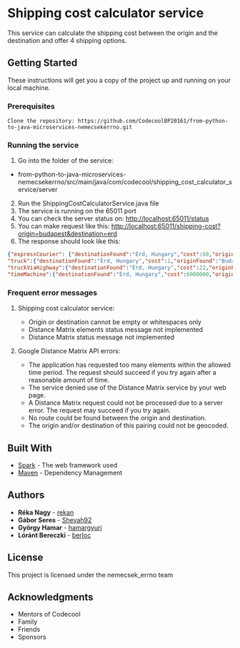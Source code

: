 # Shipping cost calculator service

This service can calculate the shipping cost between the origin and the destination and offer 4 shipping options. 

## Getting Started

These instructions will get you a copy of the project up and running on your local machine.

### Prerequisites


```
Clone the repository: https://github.com/CodecoolBP20161/from-python-to-java-microservices-nemecsekerrno.git
```

### Running the service


1. Go into the folder of the service: 
  - from-python-to-java-microservices-nemecsekerrno/src/main/java/com/codecool/shipping_cost_calculator_service/server
2. Run the ShippingCostCalculatorService.java file
3. The service is running on the 65011 port
4. You can check the server status on: [http://localhost:65011/status](http://localhost:65011/status)
5. You can make request like this: [http://localhost:65011/shipping-cost?origin=budapest&destination=erd](http://localhost:65011/shipping-cost?origin=budapest&destination=erd)
6. The response should look like this: 
```json
{"expressCourier": {"destinationFound":"Érd, Hungary","cost":60,"originFound":"Budapest, Hungary","details":"Express courier with fixed cost and time","currency":"USD","timeInHours":48,"distanceInKm":21},
"truck":{"destinationFound":"Érd, Hungary","cost":1,"originFound":"Budapest, Hungary","details":"Standard truck avoiding highways","currency":"USD","timeInHours":0,"distanceInKm":21},
"truckViaHighway":{"destinationFound":"Érd, Hungary","cost":22,"originFound":"Budapest, Hungary","details":"Standard truck via highway","currency":"USD","timeInHours":0,"distanceInKm":19},
"timeMachine":{"destinationFound":"Érd, Hungary","cost":6000000,"originFound":"Budapest, Hungary","details":"Most advanced technology, totally safe - we promise","currency":"USD","timeInHours":1,"distanceInKm":21}}
```



### Frequent error messages

1. Shipping cost calculator service:
    - Origin or destination cannot be empty or whitespaces only
    - Distance Matrix elements status message not implemented     
    - Distance Matrix status message not implemented
    
        
2. Google Distance Matrix API errors:
    - The application has requested too many elements within the allowed time period. 
        The request should succeed if you try again after a reasonable amount of time.
    - The service denied use of the Distance Matrix service by your web page.
    - A Distance Matrix request could not be processed due to a server error.
        The request may succeed if you try again.
    - No route could be found between the origin and destination.
    - The origin and/or destination of this pairing could not be geocoded.

## Built With

* [Spark](http://sparkjava.com/documentation.html) - The web framework used
* [Maven](https://maven.apache.org/) - Dependency Management


## Authors

* **Réka Nagy** - [rekan](https://github.com/rekan)
* **Gábor Seres** - [Shevah92](https://github.com/Shevah92)
* **György Hamar** - [hamargyuri](https://github.com/hamargyuri)
* **Lóránt Bereczki** - [berloc](https://github.com/berloc)




## License

This project is licensed under the nemecsek_errno team

## Acknowledgments

* Mentors of Codecool
* Family
* Friends
* Sponsors